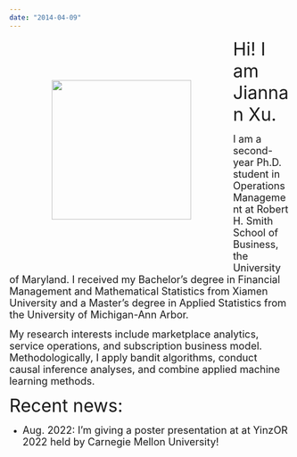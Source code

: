 ```yaml
---
date: "2014-04-09"
---
```


<img style="float: left;width: 250px; margin: 2cm;" src="/Jiannan_2022.jpg">

<div style="text-align: left"> 
<font size="6"> Hi! I am Jiannan Xu. </font> 

<font size="4">I am a second-year Ph.D. student in Operations Management at Robert H. Smith School of Business, the University of Maryland. I received my Bachelor’s degree in Financial Management and Mathematical Statistics from Xiamen University and a Master’s degree in Applied Statistics from the University of Michigan-Ann Arbor. </font> 

<font size="4">My research interests include marketplace analytics, service operations, and subscription business model. Methodologically, I apply bandit algorithms, conduct causal inference analyses, and combine applied machine learning methods.</font> 

<font size="6"> Recent news: </font> 
* <font size="4">Aug. 2022: I’m giving a poster presentation at at YinzOR 2022 held by Carnegie Mellon University!</font> 


